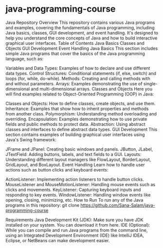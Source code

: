 # java-programming-course
Java Repository
Overview
This repository contains various Java programs and examples, covering the fundamentals of Java programming, including Java basics, classes, GUI development, and event handling. It's designed to help you understand the core concepts of Java and how to build interactive graphical user interfaces.
Table of Contents
Java Basics
Classes and Objects
GUI Development
Event Handling
Java Basics
This section includes simple Java programs that cover the basics of the Java programming language, such as:

Variables and Data Types: Examples of how to declare and use different data types.
Control Structures: Conditional statements (if, else, switch) and loops (for, while, do-while).
Methods: Creating and calling methods with and without parameters.
Arrays: Examples demonstrating the use of single-dimensional and multi-dimensional arrays.
Classes and Objects
Here you will find examples related to Object-Oriented Programming (OOP) in Java:

Classes and Objects: How to define classes, create objects, and use them.
Inheritance: Examples that show how to inherit properties and methods from another class.
Polymorphism: Understanding method overloading and overriding.
Encapsulation: Examples demonstrating how to use private fields and public methods to protect data.
Abstraction: Using abstract classes and interfaces to define abstract data types.
GUI Development
This section contains examples of building graphical user interfaces using Java's Swing framework:

JFrame and JPanel: Creating basic windows and panels.
JButton, JLabel, JTextField: Adding buttons, labels, and text fields to a GUI.
Layouts: Understanding different layout managers like FlowLayout, BorderLayout, GridLayout, and BoxLayout.
Event Handling
Learn how to handle user actions such as button clicks and keyboard events:

ActionListener: Implementing action listeners to handle button clicks.
MouseListener and MouseMotionListener: Handling mouse events such as clicks and movements.
KeyListener: Capturing keyboard inputs and responding to key events.
WindowListener: Handling window events like opening, closing, minimizing, etc.
How to Run
To run any of the Java programs in this repository:
git clone https://github.com/Sana-Salam/java-programming-course


Requirements
Java Development Kit (JDK): Make sure you have JDK installed on your system. You can download it from here.
IDE (Optional): While you can compile and run Java programs from the command line, using an Integrated Development Environment (IDE) like IntelliJ IDEA, Eclipse, or NetBeans can make development easier.
